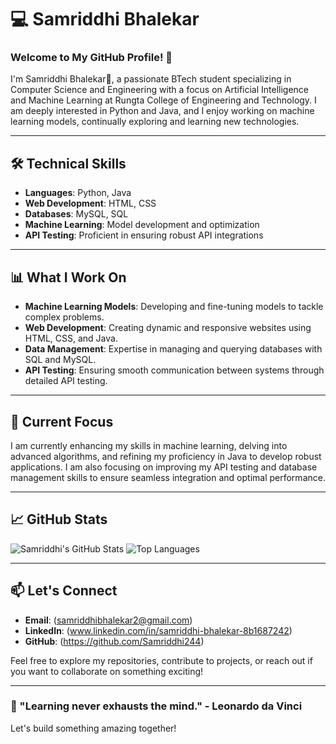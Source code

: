# 💻 Samriddhi Bhalekar

### Welcome to My GitHub Profile! 🌟

I'm Samriddhi Bhalekar🌟, a passionate BTech student specializing in Computer Science and Engineering with a focus on Artificial Intelligence and Machine Learning at Rungta College of Engineering and Technology. I am deeply interested in Python and Java, and I enjoy working on machine learning models, continually exploring and learning new technologies.

---

## 🛠️ Technical Skills

- **Languages**: Python, Java
- **Web Development**: HTML, CSS
- **Databases**: MySQL, SQL
- **Machine Learning**: Model development and optimization
- **API Testing**: Proficient in ensuring robust API integrations

---

## 📊 What I Work On

- **Machine Learning Models**: Developing and fine-tuning models to tackle complex problems.
- **Web Development**: Creating dynamic and responsive websites using HTML, CSS, and Java.
- **Data Management**: Expertise in managing and querying databases with SQL and MySQL.
- **API Testing**: Ensuring smooth communication between systems through detailed API testing.

---

## 🚀 Current Focus

I am currently enhancing my skills in machine learning, delving into advanced algorithms, and refining my proficiency in Java to develop robust applications. I am also focusing on improving my API testing and database management skills to ensure seamless integration and optimal performance.

---

## 📈 GitHub Stats

![Samriddhi's GitHub Stats](https://github-readme-stats.vercel.app/api?username=samriddhi244&show_icons=true&theme=radical)
![Top Languages](https://github-readme-stats.vercel.app/api/top-langs/?username=samriddhi244&layout=compact&theme=radical)

---

## 📫 Let's Connect

- **Email**: (samriddhibhalekar2@gmail.com)
- **LinkedIn**: (www.linkedin.com/in/samriddhi-bhalekar-8b1687242)
- **GitHub**: (https://github.com/Samriddhi244)

Feel free to explore my repositories, contribute to projects, or reach out if you want to collaborate on something exciting!

---

### 🌱 "Learning never exhausts the mind." - Leonardo da Vinci

Let's build something amazing together!
